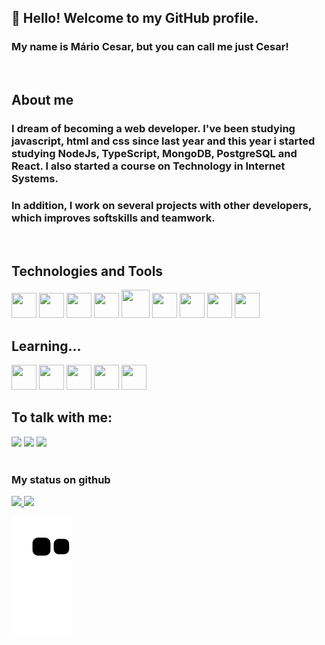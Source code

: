 ## 👋 Hello! Welcome to my GitHub profile.
### My name is Mário Cesar, but you can call me just Cesar!
<br>

## About me
### I dream of becoming a web developer. I've been studying javascript, html and css since last year and this year i started studying NodeJs, TypeScript, MongoDB, PostgreSQL and React. I also started a course on Technology in Internet Systems.
### In addition, I work on several projects with other developers, which improves softskills and teamwork.
<br>

## Technologies and Tools
<img src="https://cdn.jsdelivr.net/gh/devicons/devicon/icons/javascript/javascript-plain.svg" width="40" height="40"/> <img src="https://cdn.jsdelivr.net/gh/devicons/devicon/icons/html5/html5-plain.svg" width="40" height="40"/> <img src="https://cdn.jsdelivr.net/gh/devicons/devicon/icons/css3/css3-plain.svg" width="40" height="40"/> <img src="https://cdn.jsdelivr.net/gh/devicons/devicon/icons/git/git-original.svg" width="40" height="40"/> 
<img src="https://icones.pro/wp-content/uploads/2021/06/icone-github-violet.png" width="45" height="45"/> <img src="https://cdn.jsdelivr.net/gh/devicons/devicon/icons/nodejs/nodejs-original.svg" width="40" height="40"/> <img src="https://cdn.jsdelivr.net/gh/devicons/devicon/icons/mongodb/mongodb-plain.svg" width="40" height="40"/> <img src="https://cdn.jsdelivr.net/gh/devicons/devicon/icons/heroku/heroku-plain.svg" width="40" height="40"/> 
<img src="https://cdn.jsdelivr.net/gh/devicons/devicon/icons/canva/canva-original.svg" width="40" height="40"/> 
<br>

## Learning... 
<img src="https://cdn.jsdelivr.net/gh/devicons/devicon/icons/postgresql/postgresql-plain.svg" width="40" height="40"/> <img src="https://cdn.jsdelivr.net/gh/devicons/devicon/icons/typescript/typescript-plain.svg" width="40" height="40"/> <img src="https://cdn.jsdelivr.net/gh/devicons/devicon/icons/react/react-original.svg" width="40" height="40"/> <img src="https://cdn.jsdelivr.net/gh/devicons/devicon/icons/docker/docker-plain.svg" width="40" height="40"/> <img src="https://cdn.jsdelivr.net/gh/devicons/devicon/icons/sass/sass-original.svg" width="40" height="40"/>
<br>

## To talk with me:
<div>
<a href="https://instagram.com/mario.cesar.c.f" target="_blank"><img src="https://img.shields.io/badge/-Instagram-%23E4405F?style=for-the-badge&logo=instagram&logoColor=white" target="_blank"></a>
<a href = "mailto:yzarckwow@gmail.com"><img src="https://img.shields.io/badge/Gmail-D14836?style=for-the-badge&logo=gmail&logoColor=white" target="_blank"></a>
<a href="https://www.linkedin.com/in/mário-cesar-cunha-fialho-ba818a121" target="_blank"><img src="https://img.shields.io/badge/-LinkedIn-%230077B5?style=for-the-badge&logo=linkedin&logoColor=white" target="_blank"></a>   
</div>
<br>

### My status on github

<div>
<a href="https://github.com/MarioCesarCF">
<img height="180em" src="https://github-readme-stats.vercel.app/api/top-langs/?username=MarioCesarCF&layout=compact&langs_count=7&theme=dracula"/>
<img height="180em" src="https://github-readme-stats.vercel.app/api?username=MarioCesarCF&show_icons=true&theme=dracula&include_all_commits=true&count_private=true"/>
</div>

![Snake animation](https://github.com/MarioCesarCF/MarioCesarCF/blob/output/github-contribution-grid-snake.svg)
